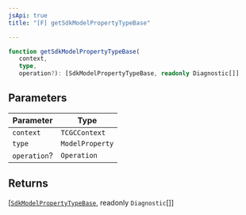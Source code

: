 ```yaml
---
jsApi: true
title: "[F] getSdkModelPropertyTypeBase"

---
```

```ts
function getSdkModelPropertyTypeBase(
   context, 
   type, 
   operation?): [SdkModelPropertyTypeBase, readonly Diagnostic[]]
```

## Parameters

| Parameter | Type |
| ------ | ------ |
| `context` | `TCGCContext` |
| `type` | `ModelProperty` |
| `operation`? | `Operation` |

## Returns

[[`SdkModelPropertyTypeBase`](../interfaces/SdkModelPropertyTypeBase.md), readonly `Diagnostic`[]]
